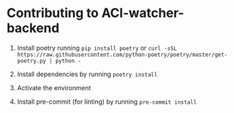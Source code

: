 Contributing to ACI-watcher-backend
===================================

1. Install poetry running ``pip install poetry`` or ``curl -sSL https://raw.githubusercontent.com/python-poetry/poetry/master/get-poetry.py | python -``

2. Install dependencies by running ``poetry install``

3. Activate the environment

4. Install pre-commit (for linting) by running ``pre-commit install``
